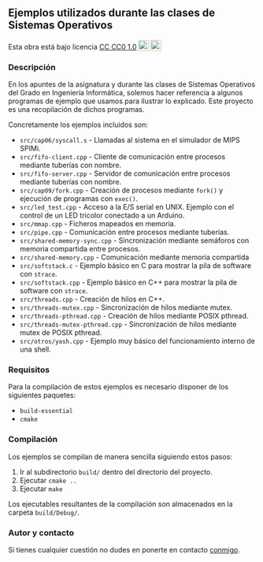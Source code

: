 ## Ejemplos utilizados durante las clases de Sistemas Operativos

<p xmlns:dct="http://purl.org/dc/terms/" xmlns:cc="http://creativecommons.org/ns#" class="license-text">
Esta obra está bajo licencia <a rel="license" href="https://creativecommons.org/publicdomain/zero/1.0">CC CC0 1.0<img style="height:22px!important;margin-left:3px;vertical-align:text-bottom;" src="https://mirrors.creativecommons.org/presskit/icons/cc.svg?ref=chooser-v1" /><img style="height:22px!important;margin-left:3px;vertical-align:text-bottom;" src="https://mirrors.creativecommons.org/presskit/icons/zero.svg?ref=chooser-v1" /></a></p>

### Descripción

En los apuntes de la asignatura y durante las clases de Sistemas Operativos del Grado en Ingeniería Informática, solemos hacer referencia a algunos programas de ejemplo que usamos para ilustrar lo explicado.
Este proyecto es una recopilación de dichos programas.

Concretamente los ejemplos incluidos son:

 * `src/cap06/syscall.s` - Llamadas al sistema en el simulador de MIPS SPIMi.
 * `src/fifo-client.cpp` - Cliente de comunicación entre procesos mediante tuberías con nombre.
 * `src/fifo-server.cpp` - Servidor de comunicación entre procesos mediante tuberías con nombre.
 * `src/cap09/fork.cpp` - Creación de procesos mediante `fork()` y ejecución de programas con `exec()`.
 * `src/led_test.cpp` - Acceso a la E/S serial en UNIX. Ejemplo con el control de un LED tricolor conectado a un Arduino.
 * `src/mmap.cpp` - Ficheros mapeados en memoria.
 * `src/pipe.cpp` - Comunicación entre procesos mediante tuberías.
 * `src/shared-memory-sync.cpp` - Sincronización mediante semáforos con memoria compartida entre procesos.
 * `src/shared-memory.cpp` - Comunicación mediante memoria compartida
 * `src/softstack.c` - Ejemplo básico en C para mostrar la pila de software con `strace`.
 * `src/softstack.cpp` - Ejemplo básico en C++ para mostrar la pila de software con `strace`.
 * `src/threads.cpp` - Creación de hilos en C++.
 * `src/threads-mutex.cpp` - Sincronización de hilos mediante mutex.
 * `src/threads-pthread.cpp` - Creación de hilos mediante POSIX pthread.
 * `src/threads-mutex-pthread.cpp` - Sincronización de hilos mediante mutex de POSIX pthread.
 * `src/otros/yash.cpp` - Ejemplo muy básico del funcionamiento interno de una shell.

### Requisitos

Para la compilación de estos ejemplos es necesario disponer de los siguientes paquetes:

 * `build-essential`
 * `cmake`

### Compilación

Los ejemplos se compilan de manera sencilla siguiendo estos pasos:

 1. Ir al subdirectorio `build/` dentro del directorio del proyecto.
 2. Ejecutar `cmake ..`
 3. Ejecutar `make`

Los ejecutables resultantes de la compilación son almacenados en la carpeta
`build/Debug/`.

### Autor y contacto

Si tienes cualquier cuestión no dudes en ponerte en contacto [conmigo](mailto:jmtorres@ull.es).
